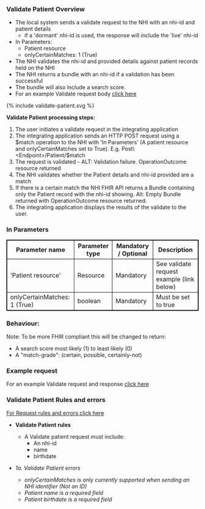 

### Validate Patient Overview

* The local system sends a validate request to the NHI with an nhi-id and patient details
  * if a 'dormant' nhi-id is used, the response will include the 'live' nhi-id
* In Parameters:
  * Patient resource
  * onlyCertainMatches: 1 (True)
* The NHI validates the nhi-id and provided details against patient records held on the NHI
* The NHI returns a bundle with an nhi-id if a validation has been successful
* The bundle will also include a search score.
* For an example Validate request body [click here](/artifacts.html#example-example-instances)

<div>
{% include validate-patient.svg %}
</div>

**Validate Patient processing steps:**

1. The user initiates a validate request in the integrating application
2. The integrating application sends an HTTP POST request using a $match operation to the NHI with 'In Parameters' (A patient resource and onlyCertainMatches set to True).
E.g. Post\<Endpoint>/Patient/$match
3. The request is validated - ALT: Validation failure. OperationOutcome resource returned
4. The NHI validates whether the Patient details and nhi-id provided are a match
5. If there is a certain match the NHI FHIR API returns a Bundle containing only the Patient record with the nhi-id showing. Alt: Empty Bundle returned with OperationOutcome resource returned.
6. The integrating application displays the results of the validate to the user.

<h3>In Parameters</h3>
<table>
<style>
table, th, td {
  border: 1px solid black;
  border-collapse: collapse;
}
</style>
<tr><th> Parameter name </th>
<th> Parameter type </th>
<th> Mandatory / Optional </th>
<th> Description </th></tr>

<tr><td> 'Patient resource' </td>
<td> Resource </td>
<td> Mandatory </td>
<td> See validate request example (link below) </td></tr>

<tr><td> onlyCertainMatches: 1 (True) </td>
<td> boolean </td>
<td> Mandatory </td>
<td> Must be set to true </td></tr>
</table>


### Behaviour:

Note: To be more FHIR compliant this will be changed to return:
* A search score most likely (1) to least likely (0)
* A "match-grade": (certain, possible, certainly-not)


### Example request

For an example Validate request and response [click here](/artifacts.html#example-example-instances)

### Validate Patient Rules and errors

[For Request rules and errors click here](/general.html#request-rules-and-errors)

* **Validate Patient rules**
  * A Validate patient request must include:
    * An nhi-id
    * name
    * birthdate

* _1a. Validate Patient errors_
  * _onlyCertainMatches is only currently supported when sending an NHI identifier (Not an ID)_
  * _Patient name is a required field_
  * _Patient birthdate is a required field_
